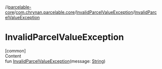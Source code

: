 //[parcelable-core](../../index.md)/[com.chrynan.parcelable.core](../index.md)/[InvalidParcelValueException](index.md)/[InvalidParcelValueException](-invalid-parcel-value-exception.md)



# InvalidParcelValueException  
[common]  
Content  
fun [InvalidParcelValueException](-invalid-parcel-value-exception.md)(message: [String](https://kotlinlang.org/api/latest/jvm/stdlib/kotlin/-string/index.html))  



